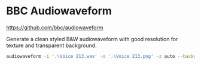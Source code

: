 # BBC Audiowaveform
https://github.com/bbc/audiowaveform

Generate a clean styled B&W audiowaveform with good resolution for texture and transparent background.

```bash
audiowaveform -i '.\Voice 213.wav' -o '.\Voice 213.png' -z auto --background-color ffffff00 --waveform-color ffffff --no-axis-labels --width 2048
```